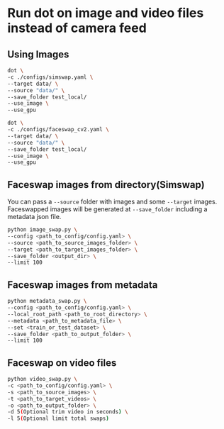 
# Run dot on image and video files instead of camera feed

## Using Images

```bash
dot \
-c ./configs/simswap.yaml \
--target data/ \
--source "data/" \
--save_folder test_local/
--use_image \
--use_gpu
```

```bash
dot \
-c ./configs/faceswap_cv2.yaml \
--target data/ \
--source "data/" \
--save_folder test_local/
--use_image \
--use_gpu
```

## Faceswap images from directory(Simswap)

You can pass a `--source` folder with images and some `--target` images. Faceswapped images will be generated at `--save_folder` including a metadata json file.

```bash
python image_swap.py \
--config <path_to_config/config.yaml> \
--source <path_to_source_images_folder> \
--target <path_to_target_images_folder> \
--save_folder <output_dir> \
--limit 100
```

## Faceswap images from metadata

```bash
python metadata_swap.py \
--config <path_to_config/config.yaml> \
--local_root_path <path_to_root_directory> \
--metadata <path_to_metadata_file> \
--set <train_or_test_dataset> \
--save_folder <path_to_output_folder> \
--limit 100
```

## Faceswap on video files

```bash
python video_swap.py \
-c <path_to_config/config.yaml> \
-s <path_to_source_images> \
-t <path_to_target_videos> \
-o <path_to_output_folder> \
-d 5(Optional trim video in seconds) \
-l 5(Optional limit total swaps)
```
